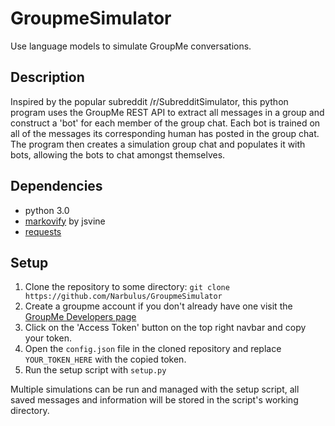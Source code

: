 # GroupmeSimulator

Use language models to simulate GroupMe conversations.

## Description
Inspired by the popular subreddit /r/SubredditSimulator, this python program uses the GroupMe REST API to extract
all messages in a group and construct a 'bot' for each member of the group chat. Each bot is trained on all of the
messages its corresponding human has posted in the group chat. The program then creates a simulation group chat
and populates it with bots, allowing the bots to chat amongst themselves.

## Dependencies

* python 3.0
* [markovify](https://github.com/jsvine/markovify) by jsvine
* [requests](http://docs.python-requests.org/en/master/)

## Setup

1. Clone the repository to some directory: `git clone https://github.com/Narbulus/GroupmeSimulator`
2. Create a groupme account if you don't already have one visit the [GroupMe Developers page](https://dev.groupme.com/)
3. Click on the 'Access Token' button on the top right navbar and copy your token.
4. Open the `config.json` file in the cloned repository and replace `YOUR_TOKEN_HERE` with the copied token.
5. Run the setup script with `setup.py`

Multiple simulations can be run and managed with the setup script, all saved messages and information will be stored in
the script's working directory.
